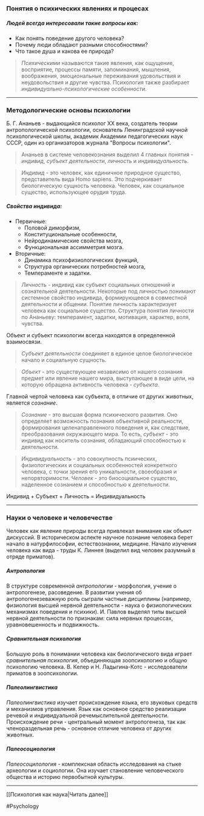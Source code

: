
### Понятия о психических явлениях и процесах

##### Людей всегда интересовали такие вопросы как:

- Как понять поведение другого человека?
- Почему люди обладают разными способностями?
- Что такое душа и какова ее природа?

> _Психическими_ называются такие явления, как ощущение, восприятие, процессы памяти, запоминания, мышления, воображения, эмоциональные переживания удовольствия и неудовольствия и другие чувства. Психология также разбирает _индивидуально-психологические особенности_.

---

### Методологические основы психологии

Б. Г. Ананьев - выдающийся психолог ХХ века, создатель теории антропологической психологии, основатель Ленинградской научной психологической школы, академик Академии педагогических наук СССР, один из организаторов журнала "Вопросы психологии". 

> Ананьев в системе человекознания выделил 4 главных понятия - _индивид_, _субъект деятельности_, _личность_ и _индивидуальность_.

> *Индивид* - это человек, как единичное природное существо, представитель вида Homo sapiens. Это подчеркивает биологическую сущность человека. Человек, как социальное существо, использующее орудия труда. 

##### Свойства индивида: 

- Первичные:
	- Половой диморфизм, 
	- Конституциональные особенности, 
	- Нейродинамические свойства мозга, 
	- Функциональная ассимметрия мозга. 
- Вторичные:
	- Динамика психофизиологических функций, 
	- Структура органических потребностей мозга, 
	- Темпераменте и задатки.

> *Личность* - индивид как субъект социальных отношений и сознательной деятельности. Некоторые под личностью понимают системное свойство индивида, формирующееся в совместной деятельности и общении. Понятие личность характеризует человека как социальное существо. Структура понятия личности по Ананьеву: темперамент, задатки, мотивация, характер, воля, чувства.

Объект и субъект психологии всегда находятся в определенной взаимосвязи. 

> *Субъект деятельности* соединяет в единое целое биологическое начало и социальную сущность. 

> _Объект_ - это существующее независимо от нашего сознания предмет или явление нашего мира, выступающее в виде цели, на которую обращена активность человека - _субъекта_. 

Главной чертой человека как субъекта, в отличие от других животных, является _сознание_. 

> _Сознание_ - это высшая форма психического развития. Оно определяет возможность познания объективной реальности, формирования целенаправленного поведения и, как следствие, преобразования окружающего мира. То есть, _субъект_ - это индивид как носитель сознания, обладающий способностью к деятельности.

> *Индивидуальность* - это совокупность псиических, физиологических и социальных особенностей конкретного человека, с точки зрения его уникальности, своеобразия и непорвторимости. _Человек_ - это биосоциальное существо, наделенное сознанием и способностью к деятельности. 

Индивид + Субъект + Личность = Индивидуальность

---

### Науки о человеке и человечестве

Человек как явление природы всегда привлекал внимание как объект дискуссий. В историческом аспекте научное познание человека берет начало в натурфилософии, естествознании, медицине. Начало изучения человека как вида - труды К. Линнея (выделил вид человек разумный в отряде приматов).

##### Антропология 

В структуре современной _антропологии_ - морфология, учение о антропогенезе, расоведение. В развитии учения об антропогенезеважную роль сыграли частные дисциплины (например, физиология высшей нервной деятельности - наука о физиологических механизмах поведения и психики). И. Павлов выделял типы высшей нервной деятельности по признакам: сила нервных процессах, уравновешенность и подвижность.

##### Сравнительная психология

Большую роль в понимании человека как биологического вида играет _сравнительная психология_, объединяющая зоопсихологию и общую психологию человека. В. Келер и Н. Ладыгина-Котс - исследователи приматов в зоопсихологии.

##### Палеолингвистика

_Палеолингвистика_ изучает происхождение языка, его звуковых средств и механизмов управления. Язык как основное средство реализации речевой и индивидуальной речемыслительной деятельности. Происхождение речи - центральный момент антропогенеза, так как членораздельная речь - основное отличие человека от других животных.

##### Палеосоциология

_Палеосоцилология_ - комплексная область исследования на стыке археологии и социологии. Она изучает становление человеческого общества и историю первобытной культуры.

---
[[Психология как наука|Читать далее]]

#Psychology 